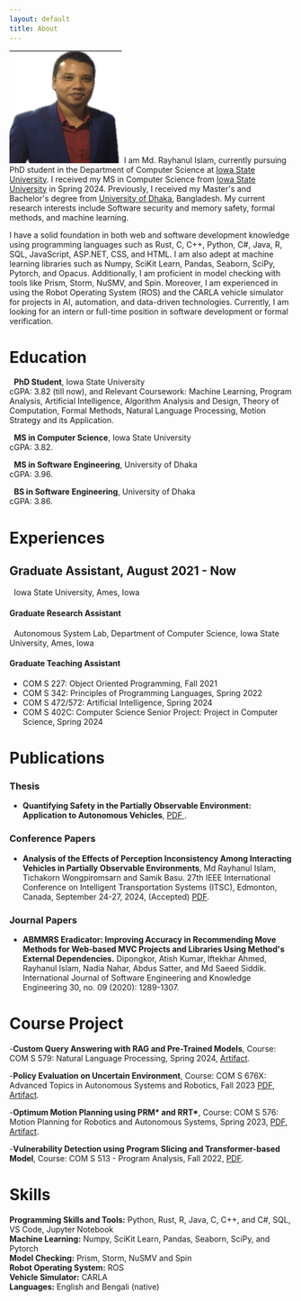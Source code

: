 ```yaml
---
layout: default
title: About
---
```



<img src="/images/shakespeare.png" class="right"  width="200" 
     height="200" />
I am Md. Rayhanul Islam, currently pursuing PhD student in the Department of Computer Science at [Iowa State University](https://www.iastate.edu). I received my MS in Computer Science from [Iowa State University](https://www.cs.iastate.edu/) in Spring 2024. Previously, I received my Master's and Bachelor's degree from [University of Dhaka](http://www.du.ac.bd/), Bangladesh. My current research interests include Software security and memory safety, formal methods, and machine learning. 



I have a solid foundation in both web and software development knowledge using programming languages such as Rust, C, C++, Python, C#, Java, R, SQL, JavaScript, ASP.NET, CSS, and HTML. I am also adept at machine learning libraries such as Numpy, SciKit Learn, Pandas, Seaborn, SciPy, Pytorch, and Opacus. Additionally, I am proficient in model checking with tools like Prism, Storm, NuSMV, and Spin. Moreover, I am experienced in using the Robot Operating System (ROS) and the CARLA vehicle simulator for projects in AI, automation, and data-driven technologies. Currently, I am looking for an intern or full-time position in software development or formal verification.  



<!-- 
{% highlight ruby %}
#include <iostream>
using namespace std;
int main(void){
     cout << " Welcome everyone" ;
}
{% endhighlight %} -->

# Education

&nbsp; **PhD Student**, Iowa State University\
cGPA: 3.82 (till now), and Relevant Coursework: Machine Learning,
Program Analysis, Artificial Intelligence, Algorithm Analysis and
Design, Theory of Computation, Formal Methods, Natural Language
Processing, Motion Strategy and its Application.

&nbsp; **MS in Computer Science**, Iowa State University\
cGPA: 3.82.

&nbsp; **MS in Software Engineering**, University of Dhaka\
cGPA: 3.96.

&nbsp; **BS in Software Engineering**, University of Dhaka\
cGPA: 3.86.



# Experiences


## Graduate  Assistant, August 2021 - Now
 &nbsp; Iowa State University, Ames, Iowa

#### **Graduate Research Assistant** 
<!-- May 2022 - December 2023 -->
&nbsp; Autonomous System Lab, Department of Computer Science, Iowa State University, Ames, Iowa

<!--&nbsp; Project Title: Sharing the World with Autonomous Systems: What Goes Wrong and How to Fix It (NSF Project) -->


#### **Graduate Teaching Assistant**
 <!-- August 2021 - May 2022, January 2024 - Now -->

- COM S 227: Object Oriented Programming, Fall 2021
- COM S 342: Principles of Programming Languages, Spring 2022
- COM S 472/572: Artificial Intelligence, Spring 2024
- COM S 402C: Computer Science Senior Project: Project in Computer Science, Spring 2024



# Publications

### Thesis  
- **Quantifying Safety in the Partially Observable Environment: Application to Autonomous Vehicles**, <a href="https://dr.lib.iastate.edu/entities/publication/7bf993c8-9440-4721-94a0-23dbae715f7c"> PDF </a>. 

### Conference Papers
- **Analysis of the Effects of Perception Inconsistency Among Interacting Vehicles in Partially Observable Environments**, Md Rayhanul Islam, Tichakorn Wongpiromsarn and Samik Basu. 27th IEEE International Conference on Intelligent Transportation Systems (ITSC), Edmonton, Canada, September 24-27, 2024, (Accepted) <a href="/documents/conferences/ieeeconf_paper_ITSC_2024.pdf">PDF</a>. 

### Journal Papers

- **ABMMRS Eradicator: Improving Accuracy in Recommending Move Methods for Web-based MVC Projects and Libraries Using Method's External Dependencies.** Dipongkor, Atish Kumar, Iftekhar Ahmed, Rayhanul Islam, Nadia Nahar,
    Abdus Satter, and Md Saeed Siddik. International
    Journal of Software Engineering and Knowledge Engineering 30, no. 09
    (2020): 1289-1307.


<!-- 
### Conference Papers -->

# Course Project 
-**Custom Query Answering with RAG and Pre-Trained Models**, Course: COM S 579: Natural Language Processing, Spring 2024, <a href="https://github.com/rayhanul/COMS-579">Artifact</a>.   

-**Policy Evaluation on Uncertain Environment**, Course: COM S 676X: Advanced Topics in Autonomous Systems and Robotics, Fall 2023 <a href="/documents/project_report/COMS676X_Final_project.pdf">PDF</a>, <a href="https://github.com/rayhanul/COMS676_project">Artifact</a>.  

-**Optimum Motion Planning using PRM\* and RRT\***, Course: COM S 576: Motion Planning for Robotics and Autonomous Systems, Spring 2023, <a href="/documents/project_report/COMS576_project_final_report.pdf">PDF</a>, <a href="https://github.com/rayhanul/COMS576_Project">Artifact</a>.   

 -**Vulnerability Detection using Program Slicing and Transformer-based Model**, Course: COM S 513 - Program Analysis, Fall 2022, <a href="/documents/project_report/513_Project_Report.pdf">PDF</a>.  


# Skills

  **Programming Skills and Tools:**   Python, Rust, R, Java, C, C++, and C#, SQL, VS Code, Jupyter Notebook \
  **Machine Learning:**               Numpy, SciKit Learn, Pandas, Seaborn, SciPy, and Pytorch \
  **Model Checking:**                 Prism, Storm, NuSMV and Spin \
  **Robot Operating System:**         ROS \
  **Vehicle Simulator:**              CARLA \
  **Languages:**                      English and Bengali (native) 


<!-- # Fellowships  -->

